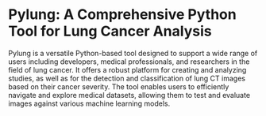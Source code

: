 # Pylung: A Comprehensive Python Tool for Lung Cancer Analysis

Pylung is a versatile Python-based tool designed to support a wide range of users including developers, medical professionals, and researchers in the field of lung cancer. 
It offers a robust platform for creating and analyzing studies, as well as for the detection and classification of lung CT images based on their cancer severity. 
The tool enables users to efficiently navigate and explore medical datasets, allowing them to test and evaluate images against various machine learning models.
